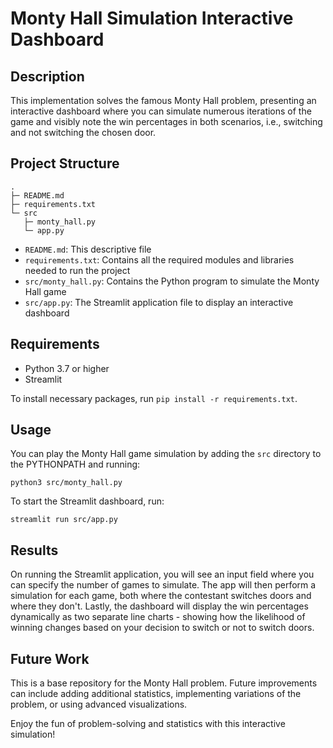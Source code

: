 # Monty Hall Simulation Interactive Dashboard

## Description

This implementation solves the famous Monty Hall problem, presenting an interactive dashboard where you can simulate numerous iterations of the game and visibly note the win percentages in both scenarios, i.e., switching and not switching the chosen door.

## Project Structure

```
.
├─ README.md
├─ requirements.txt
└─ src
   ├─ monty_hall.py
   └─ app.py
```
- `README.md`: This descriptive file
- `requirements.txt`: Contains all the required modules and libraries needed to run the project
- `src/monty_hall.py`: Contains the Python program to simulate the Monty Hall game
- `src/app.py`: The Streamlit application file to display an interactive dashboard

## Requirements

- Python 3.7 or higher
- Streamlit

To install necessary packages, run `pip install -r requirements.txt`.

## Usage

You can play the Monty Hall game simulation by adding the `src` directory to the PYTHONPATH and running:

`python3 src/monty_hall.py`

To start the Streamlit dashboard, run: 

`streamlit run src/app.py`

## Results

On running the Streamlit application, you will see an input field where you can specify the number of games to simulate. The app will then perform a simulation for each game, both where the contestant switches doors and where they don't. Lastly, the dashboard will display the win percentages dynamically as two separate line charts - showing how the likelihood of winning changes based on your decision to switch or not to switch doors.

## Future Work

This is a base repository for the Monty Hall problem. Future improvements can include adding additional statistics, implementing variations of the problem, or using advanced visualizations.

Enjoy the fun of problem-solving and statistics with this interactive simulation!
